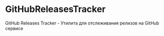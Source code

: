 # GitHubReleasesTracker
GitHub Releases Tracker - Утилита для отслеживания релизов на GitHub сервисе
